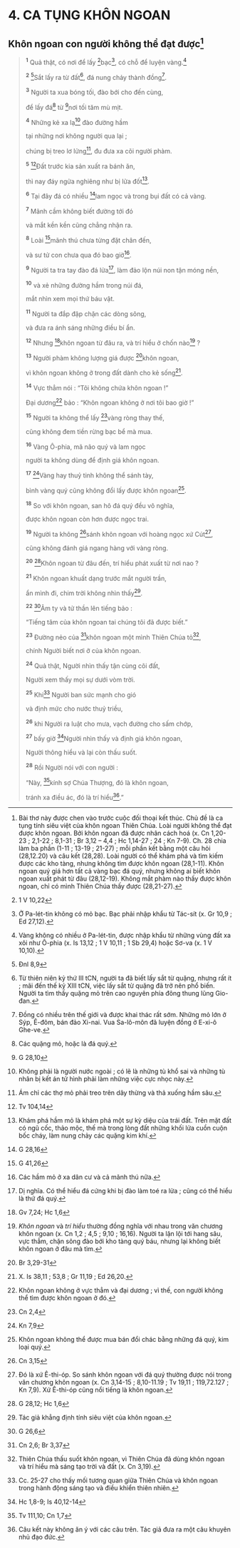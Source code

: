 # 4. CA TỤNG KHÔN NGOAN

## Khôn ngoan con người không thể đạt được[^1-e1ff0dff-b5da-4f90-b7c8-e87dc582531a]

> <sup><b>1</b></sup> Quả thật, có nơi để lấy [^1@-e1ff0dff-b5da-4f90-b7c8-e87dc582531a]bạc[^2-e1ff0dff-b5da-4f90-b7c8-e87dc582531a], có chỗ để luyện vàng.[^3-e1ff0dff-b5da-4f90-b7c8-e87dc582531a]
>
> <sup><b>2</b></sup> [^2@-e1ff0dff-b5da-4f90-b7c8-e87dc582531a]Sắt lấy ra từ đất[^4-e1ff0dff-b5da-4f90-b7c8-e87dc582531a], đá nung chảy thành đồng[^5-e1ff0dff-b5da-4f90-b7c8-e87dc582531a].
>
> <sup><b>3</b></sup> Người ta xua bóng tối, đào bới cho đến cùng,
>
> để lấy đá[^6-e1ff0dff-b5da-4f90-b7c8-e87dc582531a] từ [^3@-e1ff0dff-b5da-4f90-b7c8-e87dc582531a]nơi tối tăm mù mịt.
>
> <sup><b>4</b></sup> Những kẻ xa lạ[^7-e1ff0dff-b5da-4f90-b7c8-e87dc582531a] đào đường hầm
>
> tại những nơi không người qua lại ;
>
> chúng bị treo lơ lửng[^8-e1ff0dff-b5da-4f90-b7c8-e87dc582531a], đu đưa xa cõi người phàm.
>
> <sup><b>5</b></sup> [^4@-e1ff0dff-b5da-4f90-b7c8-e87dc582531a]Đất trước kia sản xuất ra bánh ăn,
>
> thì nay đáy ngửa nghiêng như bị lửa đốt[^9-e1ff0dff-b5da-4f90-b7c8-e87dc582531a].
>
> <sup><b>6</b></sup> Tại đây đá có nhiều [^5@-e1ff0dff-b5da-4f90-b7c8-e87dc582531a]lam ngọc và trong bụi đất có cả vàng.
>
> <sup><b>7</b></sup> Mãnh cầm không biết đường tới đó
>
> và mắt kền kền cũng chẳng nhận ra.
>
> <sup><b>8</b></sup> Loài [^6@-e1ff0dff-b5da-4f90-b7c8-e87dc582531a]mãnh thú chưa từng đặt chân đến,
>
> và sư tử con chưa qua đó bao giờ[^10-e1ff0dff-b5da-4f90-b7c8-e87dc582531a].
>
> <sup><b>9</b></sup> Người ta tra tay đào đá lửa[^11-e1ff0dff-b5da-4f90-b7c8-e87dc582531a], làm đảo lộn núi non tận móng nền,
>
> <sup><b>10</b></sup> và xẻ những đường hầm trong núi đá,
>
> mắt nhìn xem mọi thứ báu vật.
>
> <sup><b>11</b></sup> Người ta đắp đập chặn các dòng sông,
>
> và đưa ra ánh sáng những điều bí ẩn.
>
> <sup><b>12</b></sup> Nhưng [^7@-e1ff0dff-b5da-4f90-b7c8-e87dc582531a]khôn ngoan từ đâu ra, và trí hiểu ở chốn nào[^12-e1ff0dff-b5da-4f90-b7c8-e87dc582531a] ?
>
> <sup><b>13</b></sup> Người phàm không lượng giá được [^8@-e1ff0dff-b5da-4f90-b7c8-e87dc582531a]khôn ngoan,
>
> vì khôn ngoan không ở trong đất dành cho kẻ sống[^13-e1ff0dff-b5da-4f90-b7c8-e87dc582531a].
>
> <sup><b>14</b></sup> Vực thẳm nói : “Tôi không chứa khôn ngoan !”
>
> Đại dương[^14-e1ff0dff-b5da-4f90-b7c8-e87dc582531a] bảo : “Khôn ngoan không ở nơi tôi bao giờ !”
>
> <sup><b>15</b></sup> Người ta không thể lấy [^9@-e1ff0dff-b5da-4f90-b7c8-e87dc582531a]vàng ròng thay thế,
>
> cũng không đem tiền rừng bạc bể mà mua.
>
> <sup><b>16</b></sup> Vàng Ô-phia, mã não quý và lam ngọc
>
> người ta không dùng để định giá khôn ngoan.
>
> <sup><b>17</b></sup> [^10@-e1ff0dff-b5da-4f90-b7c8-e87dc582531a]Vàng hay thuỷ tinh không thể sánh tày,
>
> bình vàng quý cũng không đổi lấy được khôn ngoan[^15-e1ff0dff-b5da-4f90-b7c8-e87dc582531a].
>
> <sup><b>18</b></sup> So với khôn ngoan, san hô đá quý đều vô nghĩa,
>
> được khôn ngoan còn hơn được ngọc trai.
>
> <sup><b>19</b></sup> Người ta không [^11@-e1ff0dff-b5da-4f90-b7c8-e87dc582531a]sánh khôn ngoan với hoàng ngọc xứ Cút[^16-e1ff0dff-b5da-4f90-b7c8-e87dc582531a],
>
> cũng không đánh giá ngang hàng với vàng ròng.
>
> <sup><b>20</b></sup> [^12@-e1ff0dff-b5da-4f90-b7c8-e87dc582531a]Khôn ngoan từ đâu đến, trí hiểu phát xuất từ nơi nao ?
>
> <sup><b>21</b></sup> Khôn ngoan khuất dạng trước mắt người trần,
>
> ẩn mình đi, chim trời không nhìn thấy[^17-e1ff0dff-b5da-4f90-b7c8-e87dc582531a].
>
> <sup><b>22</b></sup> [^13@-e1ff0dff-b5da-4f90-b7c8-e87dc582531a]Âm ty và tử thần lên tiếng bảo :
>
> “Tiếng tăm của khôn ngoan tai chúng tôi đã được biết.”
>
> <sup><b>23</b></sup> Đường nẻo của [^14@-e1ff0dff-b5da-4f90-b7c8-e87dc582531a]khôn ngoan một mình Thiên Chúa tỏ[^18-e1ff0dff-b5da-4f90-b7c8-e87dc582531a],
>
> chính Người biết nơi ở của khôn ngoan.
>
> <sup><b>24</b></sup> Quả thật, Người nhìn thấy tận cùng cõi đất,
>
> Người xem thấy mọi sự dưới vòm trời.
>
> <sup><b>25</b></sup> Khi[^19-e1ff0dff-b5da-4f90-b7c8-e87dc582531a] Người ban sức mạnh cho gió
>
> và định mức cho nước thuỷ triều,
>
> <sup><b>26</b></sup> khi Người ra luật cho mưa, vạch đường cho sấm chớp,
>
> <sup><b>27</b></sup> bấy giờ [^15@-e1ff0dff-b5da-4f90-b7c8-e87dc582531a]Người nhìn thấy và định giá khôn ngoan,
>
> Người thông hiểu và lại còn thấu suốt.
>
> <sup><b>28</b></sup> Rồi Người nói với con người :
>
> “Này, [^16@-e1ff0dff-b5da-4f90-b7c8-e87dc582531a]kính sợ Chúa Thượng, đó là khôn ngoan,
>
> tránh xa điều ác, đó là trí hiểu[^20-e1ff0dff-b5da-4f90-b7c8-e87dc582531a].”

[^1-e1ff0dff-b5da-4f90-b7c8-e87dc582531a]: Bài thơ này được chen vào trước cuộc đối thoại kết thúc. Chủ đề là ca tụng tính siêu việt của khôn ngoan Thiên Chúa. Loài người không thể đạt được khôn ngoan. Bởi khôn ngoan đã được nhân cách hoá (x. Cn 1,20-23 ; 2,1-22 ; 8,1-31 ; Br 3,12 – 4,4 ; Hc 1,14-27 ; 24 ; Kn 7-9). Ch. 28 chia làm ba phần (1-11 ; 13-19 ; 21-27) ; mỗi phần kết bằng một câu hỏi (28,12.20) và câu kết (28,28). Loài người có thể khám phá và tìm kiếm được các kho tàng, nhưng không tìm được khôn ngoan (28,1-11). Khôn ngoan quý giá hơn tất cả vàng bạc đá quý, nhưng không ai biết khôn ngoan xuất phát từ đâu (28,12-19). Không mắt phàm nào thấy được khôn ngoan, chỉ có mình Thiên Chúa thấy được (28,21-27).

[^2-e1ff0dff-b5da-4f90-b7c8-e87dc582531a]: Ở Pa-lét-tin không có mỏ bạc. Bạc phải nhập khẩu từ Tác-sít (x. Gr 10,9 ; Ed 27,12).

[^3-e1ff0dff-b5da-4f90-b7c8-e87dc582531a]: Vàng không có nhiều ở Pa-lét-tin, được nhập khẩu từ những vùng đất xa xôi như Ô-phia (x. Is 13,12 ; 1 V 10,11 ; 1 Sb 29,4) hoặc Sơ-va (x. 1 V 10,10).

[^4-e1ff0dff-b5da-4f90-b7c8-e87dc582531a]: Từ thiên niên kỷ thứ III tCN, người ta đã biết lấy sắt từ quặng, nhưng rất ít ; mãi đến thế kỷ XIII tCN, việc lấy sắt từ quặng đã trở nên phổ biến. Người ta tìm thấy quặng mỏ trên cao nguyên phía đông thung lũng Gio-đan.

[^5-e1ff0dff-b5da-4f90-b7c8-e87dc582531a]: Đồng có nhiều trên thế giới và được khai thác rất sớm. Những mỏ lớn ở Sýp, Ê-đôm, bán đảo Xi-nai. Vua Sa-lô-môn đã luyện đồng ở E-xi-ô Ghe-ve.

[^6-e1ff0dff-b5da-4f90-b7c8-e87dc582531a]: Các quặng mỏ, hoặc là đá quý.

[^7-e1ff0dff-b5da-4f90-b7c8-e87dc582531a]: Không phải là người nước ngoài ; có lẽ là những tù khổ sai và những tù nhân bị kết án tử hình phải làm những việc cực nhọc này.

[^8-e1ff0dff-b5da-4f90-b7c8-e87dc582531a]: Ám chỉ các thợ mỏ phải treo trên dây thừng và thả xuống hầm sâu.

[^9-e1ff0dff-b5da-4f90-b7c8-e87dc582531a]: Khám phá hầm mỏ là khám phá một sự kỳ diệu của trái đất. Trên mặt đất có ngũ cốc, thảo mộc, thế mà trong lòng đất những khối lửa cuồn cuộn bốc cháy, làm nung chảy các quặng kim khí.

[^10-e1ff0dff-b5da-4f90-b7c8-e87dc582531a]: Các hầm mỏ ở xa dân cư và cả mãnh thú nữa.

[^11-e1ff0dff-b5da-4f90-b7c8-e87dc582531a]: Dị nghĩa. Có thể hiểu đá cứng khi bị đào làm toé ra lửa ; cũng có thể hiểu là thứ đá quý.

[^12-e1ff0dff-b5da-4f90-b7c8-e87dc582531a]: _Khôn ngoan_ và _trí hiểu_ thường đồng nghĩa với nhau trong văn chương khôn ngoan (x. Cn 1,2 ; 4,5 ; 9,10 ; 16,16). Người ta lặn lội tới hang sâu, vực thẳm, chặn sông đào bới kho tàng quý báu, nhưng lại không biết khôn ngoan ở đâu mà tìm.

[^13-e1ff0dff-b5da-4f90-b7c8-e87dc582531a]: X. Is 38,11 ; 53,8 ; Gr 11,19 ; Ed 26,20.

[^14-e1ff0dff-b5da-4f90-b7c8-e87dc582531a]: Khôn ngoan không ở vực thẳm và đại dương ; vì thế, con người không thể tìm được khôn ngoan ở đó.

[^15-e1ff0dff-b5da-4f90-b7c8-e87dc582531a]: Khôn ngoan không thể được mua bán đổi chác bằng những đá quý, kim loại quý.

[^16-e1ff0dff-b5da-4f90-b7c8-e87dc582531a]: Đó là xứ Ê-thi-óp. So sánh khôn ngoan với đá quý thường được nói trong văn chương khôn ngoan (x. Cn 3,14-15 ; 8,10-11.19 ; Tv 19,11 ; 119,72.127 ; Kn 7,9). Xứ Ê-thi-óp cũng nổi tiếng là khôn ngoan.

[^17-e1ff0dff-b5da-4f90-b7c8-e87dc582531a]: Tác giả khẳng định tính siêu việt của khôn ngoan.

[^18-e1ff0dff-b5da-4f90-b7c8-e87dc582531a]: Thiên Chúa thấu suốt khôn ngoan, vì Thiên Chúa đã dùng khôn ngoan và trí hiểu mà sáng tạo trời và đất (x. Cn 3,19).

[^19-e1ff0dff-b5da-4f90-b7c8-e87dc582531a]: Cc. 25-27 cho thấy mối tương quan giữa Thiên Chúa và khôn ngoan trong hành động sáng tạo và điều khiển thiên nhiên.

[^20-e1ff0dff-b5da-4f90-b7c8-e87dc582531a]: Câu kết này không ăn ý với các câu trên. Tác giả đưa ra một câu khuyên nhủ đạo đức.

[^1@-e1ff0dff-b5da-4f90-b7c8-e87dc582531a]: 1 V 10,22

[^2@-e1ff0dff-b5da-4f90-b7c8-e87dc582531a]: Đnl 8,9

[^3@-e1ff0dff-b5da-4f90-b7c8-e87dc582531a]: G 28,10

[^4@-e1ff0dff-b5da-4f90-b7c8-e87dc582531a]: Tv 104,14

[^5@-e1ff0dff-b5da-4f90-b7c8-e87dc582531a]: G 28,16

[^6@-e1ff0dff-b5da-4f90-b7c8-e87dc582531a]: G 41,26

[^7@-e1ff0dff-b5da-4f90-b7c8-e87dc582531a]: Gv 7,24; Hc 1,6

[^8@-e1ff0dff-b5da-4f90-b7c8-e87dc582531a]: Br 3,29-31

[^9@-e1ff0dff-b5da-4f90-b7c8-e87dc582531a]: Cn 2,4

[^10@-e1ff0dff-b5da-4f90-b7c8-e87dc582531a]: Kn 7,9

[^11@-e1ff0dff-b5da-4f90-b7c8-e87dc582531a]: Cn 3,15

[^12@-e1ff0dff-b5da-4f90-b7c8-e87dc582531a]: G 28,12; Hc 1,6

[^13@-e1ff0dff-b5da-4f90-b7c8-e87dc582531a]: G 26,6

[^14@-e1ff0dff-b5da-4f90-b7c8-e87dc582531a]: Cn 2,6; Br 3,37

[^15@-e1ff0dff-b5da-4f90-b7c8-e87dc582531a]: Hc 1,8-9; Is 40,12-14

[^16@-e1ff0dff-b5da-4f90-b7c8-e87dc582531a]: Tv 111,10; Cn 1,7
